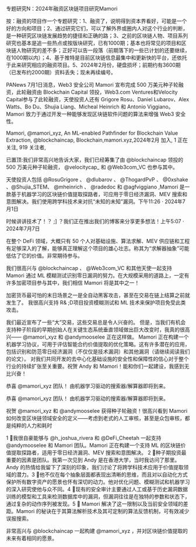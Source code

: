 专题研究N：2024年融资区块链项目研究Mamori

按：融资的项目作一个专题研究：1、融资了，说明得到资本界看好，可能是一个好的方向和项目；2、通过研究它们，可以了解外界或圈内人对这个行业的判断，是一种研究区块链发展趋势的捷径和正确的路；3、之前的区块链人物、项目系列研究也基本是追一些热点或按版块研究，已有1000期；基本也将常见的项目和区块链人物研究的差不多；正好可以告一段落（前期落下的一些已计划的还要继续，在1000期以内）；4、基于推特是目前区块链信息最集中和更新快的平台，还依托于此来研究相应的融资项目。5、2024年2月份，硬盘损坏；前期约有3600期（已发布约2000期）资料丢失；现未再续编号。

PANews 7月1日消息，Web3 安全公司 Mamori 宣布完成 500 万美元种子轮融资，此轮融资由 Blockchain Capital 领投，Web3.com Ventures和Velocity Capital参与了此轮融资，天使投资人还有 Grigore Rosu、Daniel Lubarov、Alex Watts、Bo Du、Shujia Liang、Micheal Heinrich 和 Antonio Viggiano。 Mamori 致力于通过开发一种能够发现区块链软件问题的算法来增强 Web3 安全性。

Mamori,
@mamori_xyz,
An ML-enabled Pathfinder for Blockchain Value Extraction, 
@blockchaincap,
Blockchain,mamori.xyz,2024年2月 加入,
1 正在关注,
919 关注者,


已置顶:我们非常高兴地告诉大家，我们已经筹集了由
@blockchaincap
领投的 500 万美元种子轮融资， 
@velocitycap_
和
@Web3com_VC
也参与其中。

天使投资人包括
@RosuGrigore
 、 
@dlubarov
 、 
@ThogardPvP
 、 
@0xshake
 、@Shujia_STEM、 
@mheinrich
 、 
@radedoc
和
@agfviggiano
 ,Mamori 是一款基于机器学习的区块链价值提取探路者，可应用于零日经济漏洞、MEV 搜索和意图解决。我们使用跨学科技术来对抗“未知的未知”漏洞。下午11:26 · 2024年7月1日

时候讲讲技术了！？ ;] ？我们正在推出我们的博客来分享更多想法！上午5:07 · 2024年7月7日

在整个 DeFi 领域，大概只有 50 个人对基础设施、算法求解、MEV 供应链和工程有足够深入的了解，能够真正理解这个项目的雄心壮志。称其为“求解器抽象”可能低估了它的价值。非常期待参与。

我们很高兴与
@blockchaincap
 、 
@Web3com_VC
和其他天使一起支持 Mamori 通过 ML 模糊测试识别零日漏洞的努力。在大规模采用的道路上，一定有许多加密项目参与其中，我们相信 Mamori 将是其中之一！

加密货币最可怕的末日场景之一是全自动黑客攻击，甚至在交易在链上结算之前就发生了。
我很高兴支持 R& ;D项目投资模糊测试和 ML 技术来保护项目免受此类攻击。

我们最近宣布了一些“大”交易，这些交易总是令人兴奋的。
但是，当我们有机会支持种子阶段的早期创始人在关键生态系统垂直领域做出巨大改变时，我真的很高兴—— 
@mamori_xyz
和
@andymooselee
正在这样做。
Mamori 正在构建一个机器学习协议，可用于评估智能合约价值提取的优化策略。这有许多潜在的应用，包括识别和防范零日经济漏洞（不仅仅是技术漏洞）和其他漏洞（请继续阅读我们的论文）。
对我们共同开发的去中心化基础设施的安全性和保障性的信心对于整个行业的持续扩张至关重要。祝贺 Andy 和 Mamori！能和你们一起建设，我感到无比兴奋！

恭喜
@mamori_xyz
团队！
由机器学习驱动的搜索器/解算器即将到来。

恭喜
@mamori_xyz
团队！
由机器学习驱动的搜索器/解算器即将到来。

祝贺
@mamori_xyz
和
@andymooselee
获得种子轮融资！很高兴看到 Mamori 如何改变区块链领域安全的定义——考虑到老式的人工审核，甚至是众包审核，都是纯粹的人力和耗时

1 ⃣我很自豪能够与
@h_joshua_rivera
和
@DeFi_Cheetah
一起支持
@andymooselee
和 Mamori 团队。Mamori 正在构建一个支持 ML 的区块链价值提取探路者，适用于零日经济漏洞、MEV 搜索和意图解决。
2 ⃣种子期投资最重要的因素是团队。我第一次见到 Andy 是在香港大学，当时我访问了那里。Andy 的热情给我留下了深刻的印象，我们讨论了将跨学科技术应用于价值提取领域的潜力。3 ⃣他不仅在每个抽象层面都表现出清晰的思维，而且对以自动化方式保护所有数字资产的愿景也怀有深切的动力。他对优化问题、模糊测试和机器学习的深入研究使他与众不同。4 ⃣现有的安全审计主要通过人工或基于历史漏洞数据训练的模型和工具来检测数据库中的漏洞，但漏洞往往是在独特的参数和状态下，通过复杂的动作序列被发现。5 ⃣ Mamori 解决了这一限制以及当前安全领域的差距。Mamori 的秘诀在于其算法解析技术及其可定制的算法反馈机制，可有效减少误报搜索。

非常高兴与
@blockchaincap
一起构建
@mamori_xyz
 ，并对区块链价值提取的未来有着相同的愿景。
